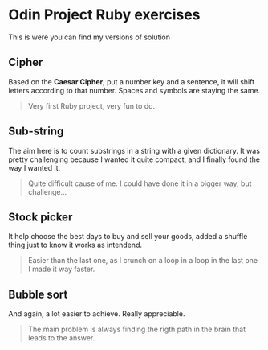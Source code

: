 # Odin Project Ruby exercises

This is were you can find my versions of solution

## Cipher

Based on the **Caesar Cipher**, put a number key and a sentence, it will shift letters according to that number. Spaces and symbols are staying the same.

> Very first Ruby project, very fun to do.

## Sub-string

The aim here is to count substrings in a string with a given dictionary. It was pretty challenging because I wanted it quite compact, and I finally found the way I wanted it.

> Quite difficult cause of me. I could have done it in a bigger way, but challenge...

## Stock picker

It help choose the best days to buy and sell your goods, added a shuffle thing just to know it works as intendend.

> Easier than the last one, as I crunch on a loop in a loop in the last one I made it way faster.

## Bubble sort

And again, a lot easier to achieve. Really appreciable.

> The main problem is always finding the rigth path in the brain that leads to the answer.
